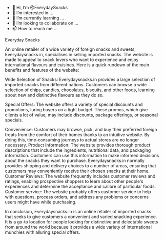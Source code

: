 - 👋 Hi, I’m @EverydaySnacks
- 👀 I’m interested in ...
- 🌱 I’m currently learning ...
- 💞️ I’m looking to collaborate on ...
- 📫 How to reach me ...

<!---
EverydaySnacks/EverydaySnacks is a ✨ special ✨ repository because its `README.md` (this file) appears on your GitHub profile.
You can click the Preview link to take a look at your changes.
--->
Everyday Snacks

An online retailer of a wide variety of foreign snacks and sweets, Everydaysnacks.in, specialises in selling imported snacks. The website is made to appeal to snack lovers who want to experience and enjoy international flavours and cuisines.
Here is a quick rundown of the main benefits and features of the website:

Wide Selection of Snacks: Everydaysnacks.in provides a large selection of imported snacks from different nations. Customers can browse a wide selection of chips, candies, chocolates, biscuits, and other foods, learning about new and distinctive flavours as they do so.

Special Offers: The website offers a variety of special discounts and promotions, luring buyers on a tight budget. These promos, which give clients a lot of value, may include discounts, package offerings, or seasonal specials.

Convenience: Customers may browse, pick, and buy their preferred foreign treats from the comfort of their homes thanks to an intuitive website. By doing this, time-consuming journeys to actual stores are no longer necessary.
Product Information: The website provides thorough product descriptions that include the ingredients, nutritional data, and packaging information. Customers can use this information to make informed decisions about the snacks they want to purchase.
Everydaysnacks.in normally provides shipping and delivery choices to a number of areas, ensuring that customers may conveniently receive their chosen snacks at their home.
Customer Reviews: The website frequently includes customer reviews and ratings, enabling prospective shoppers to learn about other people's experiences and determine the acceptance and calibre of particular foods.
Customer service: The website probably offers customer service to help with questions, process orders, and address any problems or concerns users might have while purchasing.

In conclusion, Everydaysnacks.in is an online retailer of imported snacks that seeks to give customers a convenient and varied snacking experience. It is a go-to location for people looking for distinctive and delectable sweets from around the world because it provides a wide variety of international munchies with alluring special offers.

